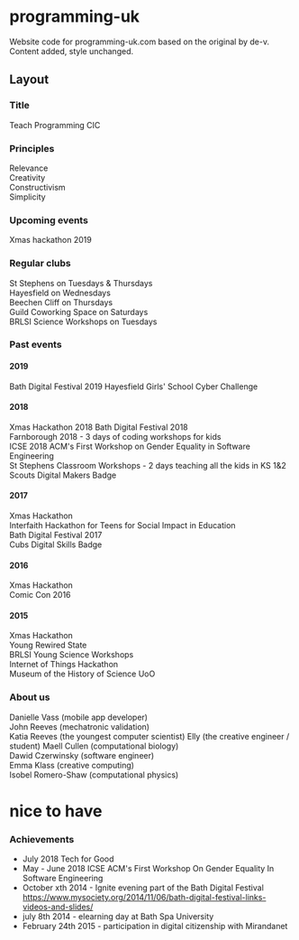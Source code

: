 # programming-uk
Website code for programming-uk.com based on the original by de-v. Content added, style unchanged.

## Layout

### Title
Teach Programming CIC

### Principles
Relevance   
Creativity   
Constructivism   
Simplicity

### Upcoming events
Xmas hackathon 2019


### Regular clubs
St Stephens on Tuesdays & Thursdays   
Hayesfield on Wednesdays   
Beechen Cliff on Thursdays   
Guild Coworking Space on Saturdays   
BRLSI Science Workshops on Tuesdays   

### Past events

#### 2019

Bath Digital Festival 2019
Hayesfield Girls' School Cyber Challenge

#### 2018

Xmas Hackathon 2018
Bath Digital Festival 2018  
Farnborough 2018 - 3 days of coding workshops for kids   
ICSE 2018 ACM's First Workshop on Gender Equality in Software Engineering   
St Stephens Classroom Workshops - 2 days teaching all the kids in KS 1&2   
Scouts Digital Makers Badge   

#### 2017

Xmas Hackathon   
Interfaith Hackathon for Teens for Social Impact in Education   
Bath Digital Festival 2017   
Cubs Digital Skills Badge   

#### 2016

Xmas Hackathon  
Comic Con 2016   

#### 2015

Xmas Hackathon   
Young Rewired State   
BRLSI Young Science Workshops   
Internet of Things Hackathon   
Museum of the History of Science UoO


### About us

Danielle Vass (mobile app developer)   
John Reeves (mechatronic validation)   
Katia Reeves (the youngest computer scientist)
Elly (the creative engineer / student)
Maell Cullen (computational biology)   
Dawid Czerwinsky (software engineer)   
Emma Klass (creative computing)   
Isobel Romero-Shaw (computational physics)       

# nice to have

### Achievements

* July 2018 Tech for Good  
* May - June 2018 ICSE ACM's First Workshop On Gender Equality In Software Engineering
* October xth 2014 - Ignite evening part of the Bath Digital Festival https://www.mysociety.org/2014/11/06/bath-digital-festival-links-videos-and-slides/  
* july 8th 2014 - elearning day at Bath Spa University  
* February 24th 2015 - participation in digital citizenship with Mirandanet  

